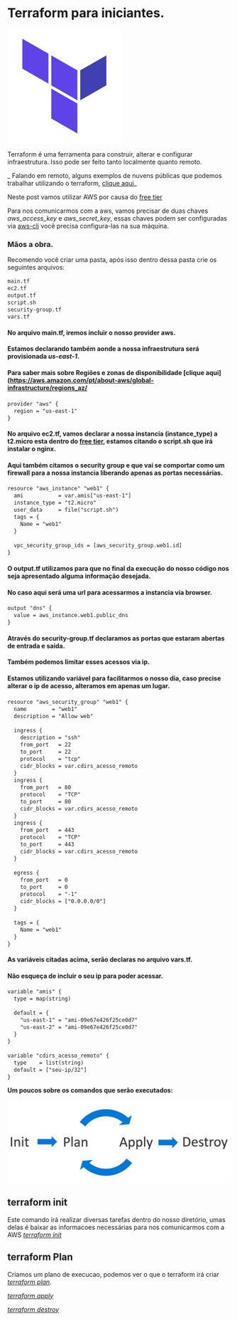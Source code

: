 # Terraform para iniciantes.
 ![Where is the doctor](/images/terraformicon.png)



Terraform é uma ferramenta para construir, alterar e configurar infraestrutura.
Isso pode ser feito tanto localmente quanto remoto.


_ Falando em remoto, alguns exemplos de nuvens públicas que podemos trabalhar utilizando o terraform, [clique aqui](https://registry.terraform.io/browse/providers)_

Neste post vamos utilizar AWS por causa do [free tier](https://aws.amazon.com/pt/free/?all-free-tier.sort-by=item.additionalFields.SortRank&all-free-tier.sort-order=asc&awsf.Free%20Tier%20Types=*all&awsf.Free%20Tier%20Categories=*all)

Para nos comunicarmos com a aws, vamos precisar de duas chaves _aws_access_key_ e _aws_secret_key_, essas chaves podem ser configuradas via [aws-cli](https://docs.aws.amazon.com/pt_br/cli/latest/userguide/install-cliv2.html)
você precisa configura-las na sua máquina.



### Mãos a obra.

Recomendo você criar uma pasta, após isso dentro dessa pasta crie os seguintes arquivos:

```
main.tf
ec2.tf
output.tf
script.sh
security-group.tf
vars.tf

```


#### No arquivo main.tf, iremos incluir o nosso provider aws.
#### Estamos declarando também aonde a nossa infraestrutura será provisionada _us-east-1_.
#### Para saber mais sobre Regiões e zonas de disponibilidade [clique aqui](https://aws.amazon.com/pt/about-aws/global-infrastructure/regions_az/

```
provider "aws" {
  region = "us-east-1"
}
```


#### No arquivo ec2.tf, vamos declarar a nossa instancia (instance_type) a t2.micro esta dentro do [free tier](https://aws.amazon.com/pt/free/?all-free-tier.sort-by=item.additionalFields.SortRank&all-free-tier.sort-order=asc&awsf.Free%20Tier%20Types=*all&awsf.Free%20Tier%20Categories=*all), estamos citando o script.sh que irá instalar o nginx.
#### Aqui também citamos o security group e que vai se comportar como um firewall para a nossa instancia liberando apenas as portas necessárias.


```
resource "aws_instance" "web1" {
  ami           = var.amis["us-east-1"]
  instance_type = "t2.micro"
  user_data     = file("script.sh")
  tags = {
    Name = "web1"
  }

  vpc_security_group_ids = [aws_security_group.web1.id]
}
```

#### O output.tf utilizamos para que no final da execução do nosso código nos seja apresentado alguma informação desejada.
#### No caso aqui será uma url para acessarmos a instancia via browser.

```
output "dns" {
  value = aws_instance.web1.public_dns
}
```

#### Através do security-group.tf declaramos as portas que estaram abertas de entrada e saida.
#### Também podemos limitar esses acessos via ip.
#### Estamos utilizando variável para facilitarmos o nosso dia, caso precise alterar o ip de acesso, alteramos em apenas um lugar.

```
resource "aws_security_group" "web1" {
  name        = "web1"
  description = "Allow web"

  ingress {
    description = "ssh"
    from_port   = 22
    to_port     = 22
    protocol    = "tcp"
    cidr_blocks = var.cdirs_acesso_remoto
  }
  ingress {
    from_port   = 80
    protocol    = "TCP"
    to_port     = 80
    cidr_blocks = var.cdirs_acesso_remoto
  }
  ingress {
    from_port   = 443
    protocol    = "TCP"
    to_port     = 443
    cidr_blocks = var.cdirs_acesso_remoto
  }

  egress {
    from_port   = 0
    to_port     = 0
    protocol    = "-1"
    cidr_blocks = ["0.0.0.0/0"]
  }

  tags = {
    Name = "web1"
  }
}
```

#### As variáveis citadas acima, serão declaras no arquivo vars.tf.
#### Não esqueça de incluir o seu ip para poder acessar.

```
variable "amis" {
  type = map(string)

  default = {
    "us-east-1" = "ami-09e67e426f25ce0d7"
    "us-east-2" = "ami-09e67e426f25ce0d7"
  }
}

variable "cdirs_acesso_remoto" {
  type    = list(string)
  default = ["seu-ip/32"]
}
```

**Um poucos sobre os comandos que serão executados:**

![Where is the doctor](images/terraformcycle.png)


## terraform init
Este comando irá realizar diversas tarefas dentro do nosso diretório, umas delas é baixar as informacoes necessárias para nos comunicarmos com a AWS
_[terraform init](https://www.terraform.io/docs/cli/commands/init.html)_


## terraform Plan
Criamos um plano de execucao, podemos ver o que o terraform irá criar _[terraform plan](https://www.terraform.io/docs/cli/commands/plan.html)_.

_[terraform apply](https://www.terraform.io/docs/cli/commands/apply.html)_

_[terraform destroy](https://www.terraform.io/docs/cli/commands/destroy.html)_



